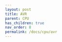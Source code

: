 ```yaml
---
layout: post
title: AVR
parent: CPU
has_children: true
nav_order: 8
permalink: /docs/cpu/avr
---
```

